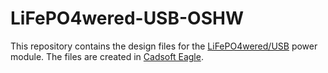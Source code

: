 # LiFePO4wered-USB-OSHW

This repository contains the design files for the [LiFePO4wered/USB](http://lifepo4wered.com) power module.
The files are created in [Cadsoft Eagle](http://www.cadsoftusa.com/eagle-pcb-design-software/).
